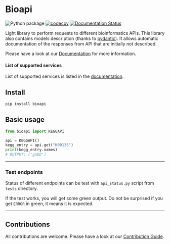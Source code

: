# Bioapi

![Python package](https://github.com/khillion/bioapi/workflows/Python%20package/badge.svg)
[![codecov](https://codecov.io/gh/khillion/bioapi/branch/master/graph/badge.svg)](https://codecov.io/gh/khillion/bioapi)
[![Documentation Status](https://readthedocs.org/projects/bioapi/badge/?version=latest)](https://bioapi.readthedocs.io/en/latest/?badge=latest)

Light library to perform requests to different bioinformatics APIs.
This library also contains models description (thanks to [pydantic](https://github.com/samuelcolvin/pydantic/)). It allows automatic
documentation of the responses from API that are initially not described.

Please have a look at our [Documentation](https://bioapi.readthedocs.io/en/latest/index.html) for more information.

#### List of supported services

List of supported services is listed in the [documentation](https://bioapi.readthedocs.io/en/latest/user_guide/supported_api.html).

## Install

```python
pip install bioapi
```

## Basic usage

```python
from bioapi import KEGGAPI

api = KEGGAPI()
kegg_entry = api.get("K00135")
print(kegg_entry.names)
# OUTPUT: ['gabD']
```

-----------------------------------------

### Test endpoints

Status of different endpoints can be test with `api_status.py` script from `tests` directory.

If the test works, you will get some green output. Do not be surprised if you get `ERROR` in green, it means it is expected.

-----------------------------------------

## Contributions

All contributions are welcome. Please have a look at our [Contribution Guide](https://bioapi.readthedocs.io/en/latest/contribution_guide/contributing.html).
